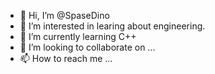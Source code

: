 - 👋 Hi, I’m @SpaseDino
- 👀 I’m interested in learing about engineering.
- 🌱 I’m currently learning C++
- 💞️ I’m looking to collaborate on ...
- 📫 How to reach me ...

<!---
SpaseDino/SpaseDino is a ✨ special ✨ repository because its `README.md` (this file) appears on your GitHub profile.
You can click the Preview link to take a look at your changes.
--->
